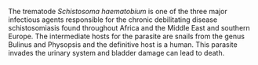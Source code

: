 [//]: # (Created by ./bin/manage_files.pl from ./species/Schistosoma_haematobium/Schistosoma_haematobium.about.html on Thu Jun 11 13:45:36 2020)
The trematode _Schistosoma haematobium_ is one of the three major infectious agents responsible for the chronic debilitating disease schistosomiasis found throughout Africa and the Middle East and southern Europe. The intermediate hosts for the parasite are snails from the genus Bulinus and Physopsis and the definitive host is a human. This parasite invades the urinary system and bladder damage can lead to death.
